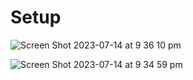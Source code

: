 # Setup

![Screen Shot 2023-07-14 at 9 36 10 pm](https://github.com/lifeparticle/Houdini/assets/1612112/90ca6740-1800-4a68-a5da-30d58eb6524f)


![Screen Shot 2023-07-14 at 9 34 59 pm](https://github.com/lifeparticle/Houdini/assets/1612112/b58f698f-b125-4c74-a358-06ceb6c7a149)
